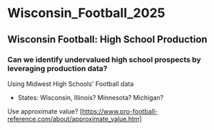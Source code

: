 # Wisconsin_Football_2025
## Wisconsin Football: High School Production 
### Can we identify undervalued high school prospects by leveraging production data?

Using Midwest High Schools' Football data
- States: Wisconsin, Illinois? Minnesota? Michigan?

Use approximate value? 
[https://www.pro-football-reference.com/about/approximate_value.htm]
